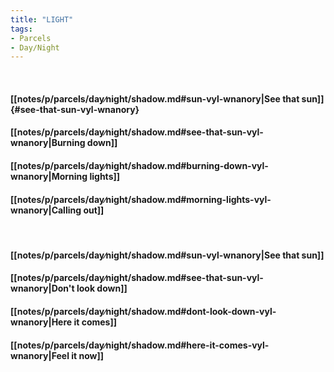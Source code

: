 ```yaml
---
title: "LIGHT"
tags:
- Parcels
- Day∕Night
---
```

&nbsp;
#### [[notes/p/parcels/day∕night/shadow.md#sun-vyl-wnanory|See that sun]] {#see-that-sun-vyl-wnanory}
#### [[notes/p/parcels/day∕night/shadow.md#see-that-sun-vyl-wnanory|Burning down]]
#### [[notes/p/parcels/day∕night/shadow.md#burning-down-vyl-wnanory|Morning lights]]
#### [[notes/p/parcels/day∕night/shadow.md#morning-lights-vyl-wnanory|Calling out]]
&nbsp;
#### [[notes/p/parcels/day∕night/shadow.md#sun-vyl-wnanory|See that sun]]
#### [[notes/p/parcels/day∕night/shadow.md#see-that-sun-vyl-wnanory|Don't look down]]
#### [[notes/p/parcels/day∕night/shadow.md#dont-look-down-vyl-wnanory|Here it comes]]
#### [[notes/p/parcels/day∕night/shadow.md#here-it-comes-vyl-wnanory|Feel it now]]

